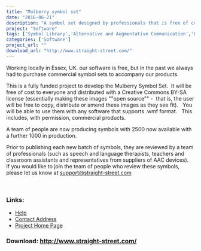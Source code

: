 ```yaml
---
title: "Mulberry symbol set"
date: "2016-06-21"
description: "A symbol set designed by professionals that is free of cost.  Image format is .wmf (colour &amp; black \'n white), plus other formats such as .svg, .png, .jpg, and .pdf.   You will need to login to our website (www.straight-street.com) to download the symbols"
project: "Software"
tags: ['Symbol Library','Alternative and Augmentative Communication','Educational and Learning','Communication','Symbols','Learning and Education' ]
categories: ['Software']
project_url: ""
download_url: "http://www.straight-street.com/"
---
```

Working locally in Essex, UK. our software is free, but in the past we always had to purchase commercial symbol sets to accompany our products. 

This is a fully funded project to develop the Mulberry Symbol Set.  It will be free of cost to everyone and distributed with a Creative Commons BY-SA license (essentially making these images ""open source"" -  that is, the user will be free to copy, distribute or amend these images as they see fit).   You will be able to use them with any software that supports .wmf format.   This includes, with permission, commercial products.

A team of people are now producing symbols with 2500 now available with a further 1000 in production. 

Prior to publishing each new batch of symbols, they are reviewed by a team of professionals (such as speech and language therapists, teachers and classroom assistants and representatives from suppliers of AAC devices).    If you would like to join the team of people who review these symbols, please let us know at <a href="" mailto:support="">support@straight-street.com</a>

                       

### Links:
- <a href="http://www.oatsoft.org/Software/straight-street-symbol-set/help">Help</a>
- <a href="mailto:support@straight-street.com">Contact Address</a>
- <a href="http://www.straight-street.com/">Project Home Page</a>

### Download: http://www.straight-street.com/ 